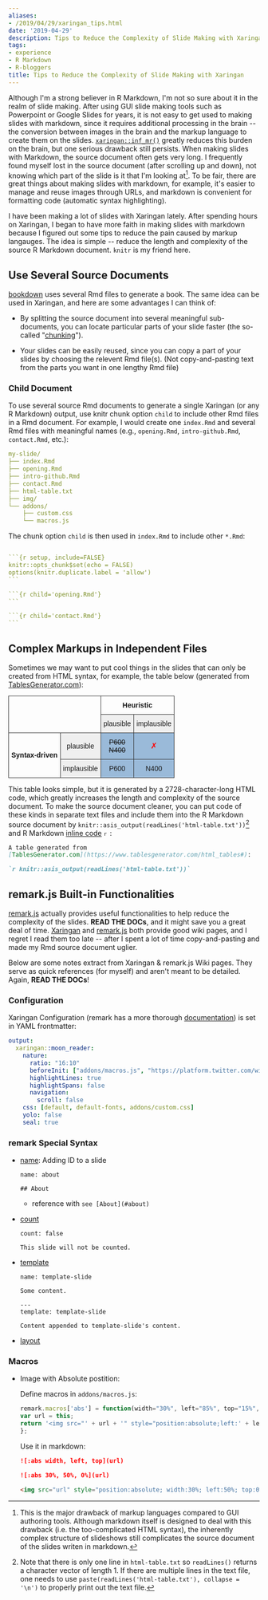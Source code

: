 ```yaml
---
aliases:
- /2019/04/29/xaringan_tips.html
date: '2019-04-29'
description: Tips to Reduce the Complexity of Slide Making with Xaringan
tags:
- experience
- R Markdown
- R-bloggers
title: Tips to Reduce the Complexity of Slide Making with Xaringan
---
```



Although I'm a strong believer in R Markdown, I'm not so sure about it in the realm of slide making. After using GUI slide making tools such as Powerpoint or Google Slides for years, it is not easy to get used to making slides with markdown, since it requires additional processing in the brain -- the conversion between images in the brain and the markup language to create them on the slides.
[`xaringan::inf_mr()`](https://yihui.name/en/2019/02/ultimate-inf-mr/) greatly reduces this burden on the brain, but one serious drawback still persists. When making slides with Markdown, the source document often gets very long. I frequently found myself lost in the source document (after scrolling up and down), not knowing which part of the slide is it that I'm looking at[^markup-lang].
To be fair, there are great things about making slides with markdown, for example, it's easier to manage and reuse images through URLs, and markdown is convenient for formatting code (automatic syntax highlighting).

I have been making a lot of slides with Xaringan lately. After spending hours on Xaringan, I began to have more faith in making slides with markdown because I figured out some tips to reduce the pain caused by markup langauges. The idea is simple -- reduce the length and complexity of the source R Markdown document. `knitr` is my friend here.

[^markup-lang]: This is the major drawback of markup languages compared to GUI authoring tools. Although markdown itself is designed to deal with this drawback (i.e. the too-complicated HTML syntax), the inherently complex structure of slideshows still complicates the source document of the slides writen in markdown.


## Use Several Source Documents

[bookdown](https://github.com/rstudio/bookdown) uses several Rmd files to generate a book. The same idea can be used in Xaringan, and here are some advantages I can think of:

- By splitting the source document into several meaningful sub-documents, you can locate particular parts of your slide faster (the so-called "[chunking](https://en.wikipedia.org/wiki/Chunking_(psychology))").

- Your slides can be easily reused, since you can copy a part of your slides by choosing the relevent Rmd file(s). (Not copy-and-pasting text from the parts you want in one lengthy Rmd file)


### Child Document

To use several source Rmd documents to generate a single Xaringan (or any R Markdown) output, use knitr chunk option `child` to include other Rmd files in a Rmd document. For example, I would create one `index.Rmd` and several Rmd files with meaningful names (e.g., `opening.Rmd`, `intro-github.Rmd`, `contact.Rmd`, etc.):

```yml
my-slide/
├── index.Rmd
├── opening.Rmd
├── intro-github.Rmd
├── contact.Rmd
├── html-table.txt
├── img/
└── addons/
    ├── custom.css
    └── macros.js
```

The chunk option `child` is then used in `index.Rmd` to include other `*.Rmd`:

````yaml

```{r setup, include=FALSE}
knitr::opts_chunk$set(echo = FALSE)
options(knitr.duplicate.label = 'allow')
```

```{r child='opening.Rmd'}
```

```{r child='contact.Rmd'}
```
````

## Complex Markups in Independent Files

Sometimes we may want to put cool things in the slides that can only be created from HTML syntax, for example, the table below (generated from [TablesGenerator.com](https://www.tablesgenerator.com/html_tables#)):


<table style="border-collapse:collapse;border-spacing:0;margin:0px auto" class="tg"><tr><th style="font-family:Arial, sans-serif;font-size:14px;font-weight:normal;padding:10px 5px;border-style:solid;border-width:1px;overflow:hidden;word-break:normal;border-color:#343434;text-align:center" colspan="2" rowspan="2"></th><th style="font-family:Arial, sans-serif;font-size:14px;font-weight:bold;padding:10px 5px;border-style:solid;border-width:1px;overflow:hidden;word-break:normal;border-color:#343434;text-align:center" colspan="2">Heuristic</th></tr><tr><td style="font-family:Arial, sans-serif;font-size:14px;padding:10px 5px;border-style:solid;border-width:1px;overflow:hidden;word-break:normal;border-color:#343434;background-color:#efefef;text-align:center">plausible</td><td style="font-family:Arial, sans-serif;font-size:14px;padding:10px 5px;border-style:solid;border-width:1px;overflow:hidden;word-break:normal;border-color:#343434;background-color:#efefef;text-align:center">implausible</td></tr><tr><td style="font-family:Arial, sans-serif;font-size:14px;padding:10px 5px;border-style:solid;border-width:1px;overflow:hidden;word-break:normal;border-color:#343434;font-weight:bold;text-align:center" rowspan="2">Syntax-driven</td><td style="font-family:Arial, sans-serif;font-size:14px;padding:10px 5px;border-style:solid;border-width:1px;overflow:hidden;word-break:normal;border-color:#343434;background-color:#efefef;text-align:center">plausible</td><td style="font-family:Arial, sans-serif;font-size:14px;padding:10px 5px;border-style:solid;border-width:1px;overflow:hidden;word-break:normal;border-color:#343434;background-color:#9abad9;text-align:center"><span style="text-decoration: line-through;">P600</span><br><span style="text-decoration: line-through;">N400</span></td><td style="font-family:Arial, sans-serif;font-size:medium;padding:10px 5px;border-style:solid;border-width:1px;overflow:hidden;word-break:normal;border-color:#343434;background-color:#9abad9;text-align:center"><span style="color:rgb(254, 0, 0)">✗</span></td></tr><tr><td style="font-family:Arial, sans-serif;font-size:14px;padding:10px 5px;border-style:solid;border-width:1px;overflow:hidden;word-break:normal;border-color:#343434;background-color:#efefef;text-align:center">implausible</td><td style="font-family:Arial, sans-serif;font-size:14px;padding:10px 5px;border-style:solid;border-width:1px;overflow:hidden;word-break:normal;border-color:#343434;background-color:#9abad9;text-align:center">P600</td><td style="font-family:Arial, sans-serif;font-size:14px;padding:10px 5px;border-style:solid;border-width:1px;overflow:hidden;word-break:normal;border-color:#343434;background-color:#9abad9;text-align:center">N400</td></tr></table>

This table looks simple, but it is generated by a 2728-character-long HTML code, which greatly increases the length and complexity of the source document. To make the source document cleaner, you can put code of these kinds in separate text files and include them into the R Markdown source document by `knitr::asis_output(readLines('html-table.txt'))`[^readlines] and R Markdown [inline code](https://rmarkdown.rstudio.com/lesson-4.html) <code>`r `</code>:

```markdown
A table generated from
[TablesGenerator.com](https://www.tablesgenerator.com/html_tables#):

`r knitr::asis_output(readLines('html-table.txt'))`
```

[^readlines]: Note that there is only one line in `html-table.txt` so `readLines()` returns a character vector of length 1. If there are multiple lines in the text file, one needs to use `paste(readLines('html-table.txt'), collapse = '\n')` to properly print out the text file.


## remark.js Built-in Functionalities

[remark.js](https://github.com/gnab/remark) actually provides useful functionalities to help reduce the complexity of the slides. **READ THE DOCs**, and it might save you a great deal of time. [Xaringan](https://github.com/yihui/xaringan/wiki) and [remark.js](https://github.com/gnab/remark/wiki) both provide good wiki pages, and I regret I read them too late -- after I spent a lot of time copy-and-pasting and made my Rmd source document uglier.

Below are some notes extract from Xaringan & remark.js Wiki pages. They serve as quick references (for myself) and aren't meant to be detailed. Again, **READ THE DOCs**!


### Configuration


Xaringan Configuration (remark has a more thorough [documentation](https://github.com/gnab/remark/wiki/Configuration)) is set in YAML frontmatter:

```yml
output:
  xaringan::moon_reader:
    nature:
      ratio: "16:10"
      beforeInit: ["addons/macros.js", "https://platform.twitter.com/widgets.js"]
      highlightLines: true
      highlightSpans: false
      navigation:
        scroll: false
    css: [default, default-fonts, addons/custom.css]
    yolo: false
    seal: true
```

### remark Special Syntax

- [name](https://github.com/gnab/remark/wiki/Markdown#name): Adding ID to a slide
  
  ```
  name: about
  
  ## About
  ```
  
  - reference with `see [About](#about)`
  
  
- [count](https://github.com/gnab/remark/wiki/Markdown#count)

  ```
  count: false
  
  This slide will not be counted.
  ```
  
- [template](https://github.com/gnab/remark/wiki/Markdown#template)

      name: template-slide

      Some content.

      ---
      template: template-slide

      Content appended to template-slide's content.

- [layout](https://github.com/yihui/xaringan/wiki/Slide-layouts)

### Macros

- Image with Absolute postition:
  
  Define macros in `addons/macros.js`:  
  ```javascript
  remark.macros['abs'] = function(width="30%", left="85%", top="15%", cl="") {
  var url = this;
  return '<img src="' + url + '" style="position:absolute;left:' + left + ';top:' + top + ';width:' + width + '" class="' + cl + '" />';
  };
  ```

  Use it in markdown:  
  ```markdown
  ![:abs width, left, top](url)
  
  ![:abs 30%, 50%, 0%](url)
  
  <img src="url" style="position:absolute; width:30%; left:50%; top:0%;">
  ```
